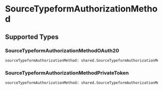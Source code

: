 # SourceTypeformAuthorizationMethod


## Supported Types

### SourceTypeformAuthorizationMethodOAuth20

```python
sourceTypeformAuthorizationMethod: shared.SourceTypeformAuthorizationMethodOAuth20 = /* values here */
```

### SourceTypeformAuthorizationMethodPrivateToken

```python
sourceTypeformAuthorizationMethod: shared.SourceTypeformAuthorizationMethodPrivateToken = /* values here */
```

